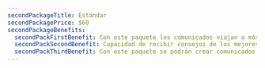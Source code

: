 ```yaml
---
secondPackageTitle: Estándar
secondPackagePrice: $60
secondPackageBenefits:
  secondPackFirstBenefit: Con este paquete los comunicados viajan a más comunicadores.
  secondPackSecondBenefit: Capacidad de recibir consejos de los mejores comunicadores.
  secondPackThirdBenefit: Con este paquete se podrán crear comunicados.
---
```


